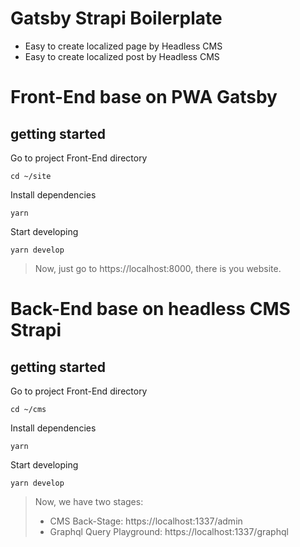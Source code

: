 <!-- @format -->

# Gatsby Strapi Boilerplate

- Easy to create localized page by Headless CMS
- Easy to create localized post by Headless CMS

# Front-End base on PWA Gatsby

## getting started

Go to project Front-End directory

```
cd ~/site
```

Install dependencies

```
yarn
```

Start developing

```
yarn develop
```

> Now, just go to https://localhost:8000, there is you website.

# Back-End base on headless CMS Strapi

## getting started

Go to project Front-End directory

```
cd ~/cms
```

Install dependencies

```
yarn
```

Start developing

```
yarn develop
```

> Now, we have two stages:
>
> - CMS Back-Stage: https://localhost:1337/admin
> - Graphql Query Playground: https://localhost:1337/graphql
